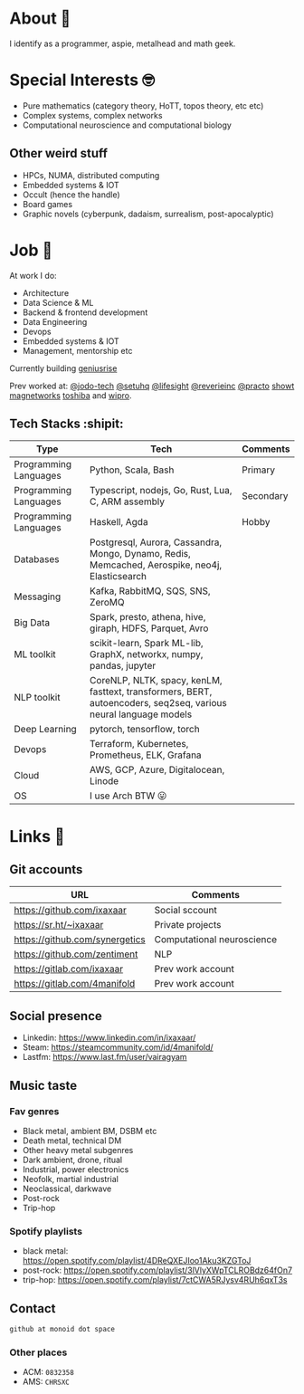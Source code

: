 # About :grimacing:

I identify as a programmer, aspie, metalhead and math geek.

# Special Interests :nerd_face:

- Pure mathematics (category theory, HoTT, topos theory, etc etc)
- Complex systems, complex networks
- Computational neuroscience and computational biology

## Other weird stuff

- HPCs, NUMA, distributed computing
- Embedded systems & IOT
- Occult (hence the handle)
- Board games
- Graphic novels (cyberpunk, dadaism, surrealism, post-apocalyptic)

# Job :briefcase:

At work I do:

- Architecture
- Data Science & ML
- Backend & frontend development
- Data Engineering
- Devops
- Embedded systems & IOT
- Management, mentorship etc

Currently building [geniusrise](https://github.com/geniusrise)

Prev worked at: [@jodo-tech](https://github.com/jodo-tech) [@setuhq](https://github.com/setuhq) [@lifesight](https://github.com/lifesight) [@reverieinc](https://github.com/reverieinc) [@practo](https://github.com/practo) [showt](https://www.linkedin.com/company/global-stealthco/) [magnetworks](https://www.linkedin.com/company/magnetworks-in/) [toshiba](https://www.linkedin.com/company/toshiba-americas/) and [wipro](https://www.linkedin.com/company/wipro/).

## Tech Stacks :shipit:

| Type | Tech | Comments |
| --- | --- | --- |
| Programming Languages | Python, Scala, Bash | Primary |
| Programming Languages | Typescript, nodejs, Go, Rust, Lua, C, ARM assembly | Secondary |
| Programming Languages | Haskell, Agda | Hobby |
| Databases | Postgresql, Aurora, Cassandra, Mongo, Dynamo, Redis, Memcached, Aerospike, neo4j, Elasticsearch | |
| Messaging | Kafka, RabbitMQ, SQS, SNS, ZeroMQ | |
| Big Data | Spark, presto, athena, hive, giraph, HDFS, Parquet, Avro | |
| ML toolkit | scikit-learn, Spark ML-lib, GraphX, networkx, numpy, pandas, jupyter | |
| NLP toolkit | CoreNLP, NLTK, spacy, kenLM, fasttext, transformers, BERT, autoencoders, seq2seq, various neural language models | |
| Deep Learning | pytorch, tensorflow, torch | |
| Devops | Terraform, Kubernetes, Prometheus, ELK, Grafana | |
| Cloud | AWS, GCP, Azure, Digitalocean, Linode | |
| OS | I use Arch BTW 😛 | |

# Links :link:

## Git accounts

| URL | Comments |
| --- | --- |
| https://github.com/ixaxaar | Social sccount |
| https://sr.ht/~ixaxaar | Private projects |
| https://github.com/synergetics | Computational neuroscience |
| https://github.com/zentiment | NLP |
| https://gitlab.com/ixaxaar | Prev work account |
| https://gitlab.com/4manifold | Prev work account |

## Social presence

- Linkedin: https://www.linkedin.com/in/ixaxaar/
- Steam: https://steamcommunity.com/id/4manifold/
- Lastfm: https://www.last.fm/user/vairagyam 

## Music taste

### Fav genres

- Black metal, ambient BM, DSBM etc
- Death metal, technical DM
- Other heavy metal subgenres
- Dark ambient, drone, ritual
- Industrial, power electronics
- Neofolk, martial industrial
- Neoclassical, darkwave
- Post-rock
- Trip-hop

### Spotify playlists

  - black metal: https://open.spotify.com/playlist/4DReQXEJIoo1Aku3KZGToJ
  - post-rock: https://open.spotify.com/playlist/3lVlyXWpTCLROBdz64fOn7
  - trip-hop: https://open.spotify.com/playlist/7ctCWA5RJysv4RUh6qxT3s

## Contact

```bash
github at monoid dot space
```

### Other places

- ACM: `0832358`
- AMS: `CHRSXC`
